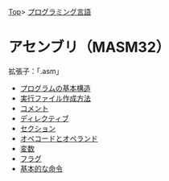 [Top](../../index.md)\>
[プログラミング言語](../pgl.md)

# アセンブリ（MASM32）

拡張子：「.asm」

+ [プログラムの基本構造](MASM32/MASM32_0001.md)
+ [実行ファイル作成方法](MASM32/MASM32_0002.md)
+ [コメント](MASM32/MASM32_0003.md)
+ [ディレクティブ](MASM32/MASM32_0004.md)
+ [セクション](MASM32/MASM32_0005.md)
+ [オペコードとオペランド](MASM32/MASM32_0006.md)
+ [変数](MASM32/MASM32_0007.md)
+ [フラグ](MASM32/MASM32_0008.md)
+ [基本的な命令](MASM32/MASM32_0009.md)